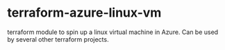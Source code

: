 # terraform-azure-linux-vm
terraform module to spin up a linux virtual machine in Azure. Can be used by several other terraform projects.
